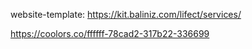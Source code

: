 website-template: https://kit.baliniz.com/lifect/services/

https://coolors.co/ffffff-78cad2-317b22-336699
